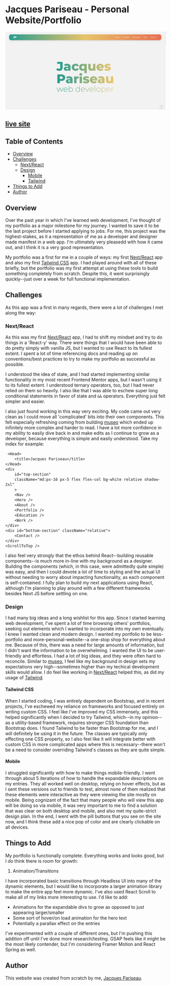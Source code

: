 # Jacques Pariseau - Personal Website/Portfolio

![](./public/images/portfolio.png)

## [live site](https://j-par.com)

## Table of Contents

- [Overview](#overview)
- [Challenges](#challenges)
    - [Next/React](#nextreact)
    - [Design](#design)
        - [Mobile](#mobile)
        - [Tailwind](#tailwind-css)
- [Things to Add](#things-to-add)
- [Author](#author)


## Overview

Over the past year in which I've learned web development, I've thought of my portfolio as a major milestone for my journey. I wanted to save it to be the last project before I started applying to jobs. For me, this project was the highest-stakes, as it a representation of me as a developer and designer made manifest in a web app. I'm ultimately very pleasedd with how it came out, and I think it is a very good representation.

My portfolio was a first for me in a couple of ways: my first [Next/React](#nextreact) app and also my first [Tailwind CSS](#tailwind-css) app. I had played around with all of these briefly, but the portfolio was my first attempt at using these tools to build something completely from scratch. Despite this, it went surprisingly quickly--just over a week for full functional implementation.



## Challenges

As this app was a first in many regards, there were a lot of challenges I met along the way:

### Next/React

As this was my first [Next/React](#nextreact) app, I had to shift my mindset and try to do things in a 'React-y' way. There were things that I would have been able to do pretty simply with vanilla JS, but I wanted to use React to its fullest extent. I spent a lot of time referencing docs and reading up on conventions/best practices to try to make my portfolio as successful as possible.

I understood the idea of state, and I had started implementing similar functionality in my most recent Frontend Mentor apps, but I wasn't using it to its fullest extent. I understood ternary operators, too, but I had never relied on them so heavily. I also like that I was able to eschew super long conditional statements in favor of state and `&&` operators. Everything just felt simpler and easier.  

I also just found working in this way very exciting. My code came out very clean as I could move all 'complicated' bits into their own components. This felt especially refreshing coming from building [museo](https://github.com/jacqueschuis/museo) which ended up infinitely more complex and harder to read. I have a lot more confidence in my ability to easily dive back in and make edits as I continue to grow as a developer, because everything is simple and easily understood. Take my index for example:

```
 <Head>
    <title>Jacques Pariseau</title>
</Head>
<div
    id="top-section"
    className="md:px-16 px-5 flex flex-col bg-white relative shadow-2xl"
    >
    <Nav />
    <Hero />
    <About />
    <Portfolio />
    <Education />
    <Work />
</div>
<div id="bottom-section" className="relative">
    <Contact />
</div>
<ScrollToTop />
```

I also feel very strongly that the ethos behind React--building reusable components--is much more in-line with my background as a designer. Building the components (which, in this case, were admittedly quite simple) was easy, and then I could devote a lot of time to styling and the actual UI without needing to worry about impacting functionality, as each component is self-contained. I fully plan to build my next applications using React, although I'm planning to play around with a few different frameworks besides Next JS before settling on one.

### Design

I had many big ideas and a long wishlist for this app. Since I started learning web development, I've spent a lot of time browsing others' portfolios, seeking out elements which I wanted to incorporate into my own eventually. I knew I wanted clean and modern design. I wanted my portfolio to be less-portfolio and more-personal-website--a one-stop shop for everything about me. Because of this, there was a need for large amounts of information, but I didn't want the information to be overwhelming. I wanted the UI to be user-friendly and effortless. I had a lot of big ideas, and they were often hard to reconcile. Similar to [museo](https://github.com/jacqueschuis/museo), I feel like my background in design sets my expectations very high--sometimes higher than my techical development skills would allow. I do feel like working in [Next/React](#nextreact) helped this, as did my usage of [Tailwind](#tailwind-css). 


#### Tailwind CSS

When I started coding, I was entirely dependent on Bootstrap, and in recent projects, I've eschewed my reliance on frameworks and focused entirely on writing custom CSS. I feel like I've improved my CSS immensely, and this helped significantly when I decided to try Tailwind, which--in my opinion--as a utility-based framework, requires stronger CSS foundation than Bootstrap does. I found Tailwind to be faster than Bootstrap for me, and I will definitely be using it in the future. The classes are typically only effecting one CSS property, so I also feel like it will integrate better with custom CSS in more complicated apps where this is necessary--there won't be a need to consider overriding Tailwind's classes as they are quite simple.

#### Mobile

I struggled significantly with how to make things mobile-friendly. I went through about 5 iterations of how to handle the expandable descriptions on my entries. They all worked well on desktop, relying on hover effects, but as I sent these versions out to friends to test, almost none of them realized that these elements were interactive as they were viewing the site mostly on mobile. Being cognizant of the fact that many people who will view this app will be doing so via mobile, it was very important to me to find a solution that was clear on both desktop and mobile, and also met my quite-strict design plan. In the end, I went with the pill buttons that you see on the site now, and I think these add a nice pop of color and are clearly clickable on all devices.


## Things to Add

My portfolio is functionally complete. Everything works and looks good, but I do think there is room for growth:

1. Animation/Transitions

I have incorporated basic transitions through Headless UI into many of the dynamic elements, but I would like to incorporate a larger animation library to make the entire app feel more dynamic. I've also used React Scroll to make all of my links more interesting to use. I'd like to add:

- Animations for the expandable divs to grow as opposed to just appearing larger/smaller
- Some sort of hover/on load animation for the hero text
- Potentially a parallax effect on the entries

I've experimented with a couple of different ones, but I'm pushing this addition off until I've done more research/testing. GSAP feels like it might be the most likely contender, but I'm considering Framer Motion and React Spring as well.

## Author

This website was created from scratch by me, [Jacques Pariseau](https://j-par.com).
